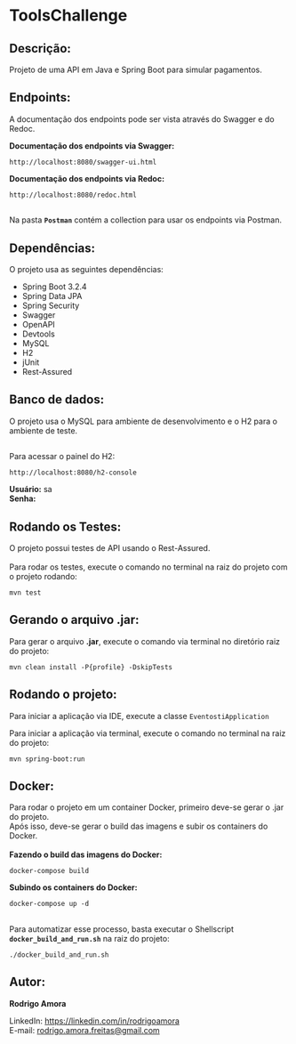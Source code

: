 # ToolsChallenge
Descrição:
----------
Projeto de uma API em Java e Spring Boot para simular pagamentos.

Endpoints:
----------
A documentação dos endpoints pode ser vista através do Swagger e do Redoc.<br>

<b>Documentação dos endpoints via Swagger:</b>
```shell script
http://localhost:8080/swagger-ui.html
```

<b>Documentação dos endpoints via Redoc:</b>
```shell script
http://localhost:8080/redoc.html
```

##
Na pasta <b>`Postman`</b> contém a collection para usar os endpoints via Postman.

Dependências:
-------------
O projeto usa as seguintes dependências:
* Spring Boot 3.2.4
* Spring Data JPA
* Spring Security
* Swagger
* OpenAPI
* Devtools
* MySQL
* H2
* jUnit
* Rest-Assured

Banco de dados:
---------------
O projeto usa o MySQL para ambiente de desenvolvimento e o H2 para o ambiente de teste.

##
Para acessar o painel do H2:
```shell script
http://localhost:8080/h2-console
```

<b>Usuário:</b> sa<br>
<b>Senha:</b>

Rodando os Testes:
------------------
O projeto possui testes de API usando o Rest-Assured.<br><br>
Para rodar os testes, execute o comando no terminal na raiz do projeto com o projeto rodando:
```shell script
mvn test
```

Gerando o arquivo .jar:
-----------------------
Para gerar o arquivo <b>.jar</b>, execute o comando via terminal no diretório raiz do projeto:
```shell script
mvn clean install -P{profile} -DskipTests
```

Rodando o projeto:
------------------
Para iniciar a aplicação via IDE, execute a classe `EventostiApplication`

Para iniciar a aplicação via terminal, execute o comando no terminal na raiz do projeto:

```shell script
mvn spring-boot:run
```

Docker:
-------
Para rodar o projeto em um container Docker, primeiro deve-se gerar o .jar do projeto.<br>
Após isso, deve-se gerar o build das imagens e subir os containers do Docker.<br><br>
<b>Fazendo o build das imagens do Docker:</b>
```shell script
docker-compose build

```

<b>Subindo os containers do Docker:</b>
```shell script
docker-compose up -d
```

##
Para automatizar esse processo, basta executar o Shellscript <b>`docker_build_and_run.sh`</b> na raiz do projeto:
```shell script
./docker_build_and_run.sh
```

Autor:
------
<b>Rodrigo Amora</b>

LinkedIn: https://linkedin.com/in/rodrigoamora <br>
E-mail: rodrigo.amora.freitas@gmail.com
